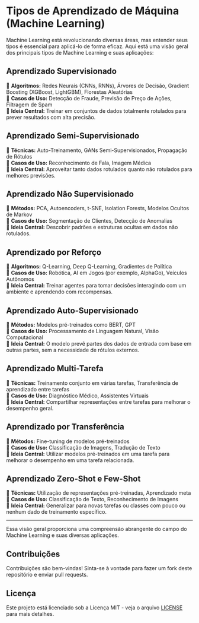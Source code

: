 # Tipos de Aprendizado de Máquina (Machine Learning)

Machine Learning está revolucionando diversas áreas, mas entender seus tipos é essencial para aplicá-lo de forma eficaz. Aqui está uma visão geral dos principais tipos de Machine Learning e suas aplicações:

## Aprendizado Supervisionado
🔹 **Algoritmos:** Redes Neurais (CNNs, RNNs), Árvores de Decisão, Gradient Boosting (XGBoost, LightGBM), Florestas Aleatórias  
🔹 **Casos de Uso:** Detecção de Fraude, Previsão de Preço de Ações, Filtragem de Spam  
🔹 **Ideia Central:** Treinar em conjuntos de dados totalmente rotulados para prever resultados com alta precisão.

## Aprendizado Semi-Supervisionado
🔹 **Técnicas:** Auto-Treinamento, GANs Semi-Supervisionados, Propagação de Rótulos  
🔹 **Casos de Uso:** Reconhecimento de Fala, Imagem Médica  
🔹 **Ideia Central:** Aproveitar tanto dados rotulados quanto não rotulados para melhores previsões.

## Aprendizado Não Supervisionado
🔹 **Métodos:** PCA, Autoencoders, t-SNE, Isolation Forests, Modelos Ocultos de Markov  
🔹 **Casos de Uso:** Segmentação de Clientes, Detecção de Anomalias  
🔹 **Ideia Central:** Descobrir padrões e estruturas ocultas em dados não rotulados.

## Aprendizado por Reforço
🔹 **Algoritmos:** Q-Learning, Deep Q-Learning, Gradientes de Política  
🔹 **Casos de Uso:** Robótica, AI em Jogos (por exemplo, AlphaGo), Veículos Autônomos  
🔹 **Ideia Central:** Treinar agentes para tomar decisões interagindo com um ambiente e aprendendo com recompensas.

## Aprendizado Auto-Supervisionado
🔹 **Métodos:** Modelos pré-treinados como BERT, GPT  
🔹 **Casos de Uso:** Processamento de Linguagem Natural, Visão Computacional  
🔹 **Ideia Central:** O modelo prevê partes dos dados de entrada com base em outras partes, sem a necessidade de rótulos externos.

## Aprendizado Multi-Tarefa
🔹 **Técnicas:** Treinamento conjunto em várias tarefas, Transferência de aprendizado entre tarefas  
🔹 **Casos de Uso:** Diagnóstico Médico, Assistentes Virtuais  
🔹 **Ideia Central:** Compartilhar representações entre tarefas para melhorar o desempenho geral.

## Aprendizado por Transferência
🔹 **Métodos:** Fine-tuning de modelos pré-treinados  
🔹 **Casos de Uso:** Classificação de Imagens, Tradução de Texto  
🔹 **Ideia Central:** Utilizar modelos pré-treinados em uma tarefa para melhorar o desempenho em uma tarefa relacionada.

## Aprendizado Zero-Shot e Few-Shot
🔹 **Técnicas:** Utilização de representações pré-treinadas, Aprendizado meta  
🔹 **Casos de Uso:** Classificação de Texto, Reconhecimento de Imagens  
🔹 **Ideia Central:** Generalizar para novas tarefas ou classes com pouco ou nenhum dado de treinamento específico.

---

Essa visão geral proporciona uma compreensão abrangente do campo do Machine Learning e suas diversas aplicações. 

## Contribuições
Contribuições são bem-vindas! Sinta-se à vontade para fazer um fork deste repositório e enviar pull requests.

## Licença
Este projeto está licenciado sob a Licença MIT - veja o arquivo [LICENSE](LICENSE) para mais detalhes.
